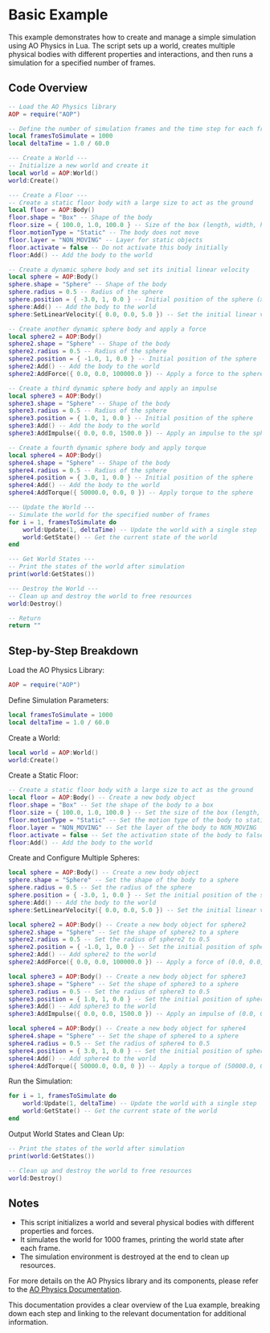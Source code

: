 # Basic Example

This example demonstrates how to create and manage a simple simulation using AO Physics in Lua. The script sets up a world, creates multiple physical bodies with different properties and interactions, and then runs a simulation for a specified number of frames.

## **Code Overview**

```lua
-- Load the AO Physics library
AOP = require("AOP")

-- Define the number of simulation frames and the time step for each frame
local framesToSimulate = 1000
local deltaTime = 1.0 / 60.0

--- Create a World ---
-- Initialize a new world and create it
local world = AOP:World()
world:Create()

--- Create a Floor ---
-- Create a static floor body with a large size to act as the ground
local floor = AOP:Body()
floor.shape = "Box" -- Shape of the body
floor.size = { 100.0, 1.0, 100.0 } -- Size of the box (length, width, height)
floor.motionType = "Static" -- The body does not move
floor.layer = "NON_MOVING" -- Layer for static objects
floor.activate = false -- Do not activate this body initially
floor:Add() -- Add the body to the world

-- Create a dynamic sphere body and set its initial linear velocity
local sphere = AOP:Body()
sphere.shape = "Sphere" -- Shape of the body
sphere.radius = 0.5 -- Radius of the sphere
sphere.position = { -3.0, 1, 0.0 } -- Initial position of the sphere (x, y, z)
sphere:Add() -- Add the body to the world
sphere:SetLinearVelocity({ 0.0, 0.0, 5.0 }) -- Set the initial linear velocity

-- Create another dynamic sphere body and apply a force
local sphere2 = AOP:Body()
sphere2.shape = "Sphere" -- Shape of the body
sphere2.radius = 0.5 -- Radius of the sphere
sphere2.position = { -1.0, 1, 0.0 } -- Initial position of the sphere
sphere2:Add() -- Add the body to the world
sphere2:AddForce({ 0.0, 0.0, 100000.0 }) -- Apply a force to the sphere

-- Create a third dynamic sphere body and apply an impulse
local sphere3 = AOP:Body()
sphere3.shape = "Sphere" -- Shape of the body
sphere3.radius = 0.5 -- Radius of the sphere
sphere3.position = { 1.0, 1, 0.0 } -- Initial position of the sphere
sphere3:Add() -- Add the body to the world
sphere3:AddImpulse({ 0.0, 0.0, 1500.0 }) -- Apply an impulse to the sphere

-- Create a fourth dynamic sphere body and apply torque
local sphere4 = AOP:Body()
sphere4.shape = "Sphere" -- Shape of the body
sphere4.radius = 0.5 -- Radius of the sphere
sphere4.position = { 3.0, 1, 0.0 } -- Initial position of the sphere
sphere4:Add() -- Add the body to the world
sphere4:AddTorque({ 50000.0, 0.0, 0 }) -- Apply torque to the sphere

--- Update the World ---
-- Simulate the world for the specified number of frames
for i = 1, framesToSimulate do
    world:Update(1, deltaTime) -- Update the world with a single step
    world:GetState() -- Get the current state of the world
end

--- Get World States ---
-- Print the states of the world after simulation
print(world:GetStates())

--- Destroy the World ---
-- Clean up and destroy the world to free resources
world:Destroy()

-- Return
return ""
```

## **Step-by-Step Breakdown**

Load the AO Physics Library:
```lua
AOP = require("AOP")
```

Define Simulation Parameters:
```lua
local framesToSimulate = 1000
local deltaTime = 1.0 / 60.0
```

Create a World:
```lua
local world = AOP:World()
world:Create()
```

Create a Static Floor:
```lua
-- Create a static floor body with a large size to act as the ground
local floor = AOP:Body() -- Create a new body object
floor.shape = "Box" -- Set the shape of the body to a box
floor.size = { 100.0, 1.0, 100.0 } -- Set the size of the box (length, width, height)
floor.motionType = "Static" -- Set the motion type of the body to static (does not move)
floor.layer = "NON_MOVING" -- Set the layer of the body to NON_MOVING
floor.activate = false -- Set the activation state of the body to false (do not activate initially)
floor:Add() -- Add the body to the world
```

Create and Configure Multiple Spheres:

```lua
local sphere = AOP:Body() -- Create a new body object
sphere.shape = "Sphere" -- Set the shape of the body to a sphere
sphere.radius = 0.5 -- Set the radius of the sphere
sphere.position = { -3.0, 1, 0.0 } -- Set the initial position of the sphere (x, y, z)
sphere:Add() -- Add the body to the world
sphere:SetLinearVelocity({ 0.0, 0.0, 5.0 }) -- Set the initial linear velocity of the sphere

local sphere2 = AOP:Body() -- Create a new body object for sphere2
sphere2.shape = "Sphere" -- Set the shape of sphere2 to a sphere
sphere2.radius = 0.5 -- Set the radius of sphere2 to 0.5
sphere2.position = { -1.0, 1, 0.0 } -- Set the initial position of sphere2 to (-1.0, 1, 0.0)
sphere2:Add() -- Add sphere2 to the world
sphere2:AddForce({ 0.0, 0.0, 100000.0 }) -- Apply a force of (0.0, 0.0, 100000.0) to sphere2

local sphere3 = AOP:Body() -- Create a new body object for sphere3
sphere3.shape = "Sphere" -- Set the shape of sphere3 to a sphere
sphere3.radius = 0.5 -- Set the radius of sphere3 to 0.5
sphere3.position = { 1.0, 1, 0.0 } -- Set the initial position of sphere3 to (1.0, 1, 0.0)
sphere3:Add() -- Add sphere3 to the world
sphere3:AddImpulse({ 0.0, 0.0, 1500.0 }) -- Apply an impulse of (0.0, 0.0, 1500.0) to sphere3

local sphere4 = AOP:Body() -- Create a new body object for sphere4
sphere4.shape = "Sphere" -- Set the shape of sphere4 to a sphere
sphere4.radius = 0.5 -- Set the radius of sphere4 to 0.5
sphere4.position = { 3.0, 1, 0.0 } -- Set the initial position of sphere4 to (3.0, 1, 0.0)
sphere4:Add() -- Add sphere4 to the world
sphere4:AddTorque({ 50000.0, 0.0, 0 }) -- Apply a torque of (50000.0, 0.0, 0) to sphere4
```

Run the Simulation:
```lua
for i = 1, framesToSimulate do
    world:Update(1, deltaTime) -- Update the world with a single step
    world:GetState() -- Get the current state of the world
end
```

Output World States and Clean Up:
```lua
-- Print the states of the world after simulation
print(world:GetStates())

-- Clean up and destroy the world to free resources
world:Destroy()
```

## Notes

- This script initializes a world and several physical bodies with different properties and forces.
- It simulates the world for 1000 frames, printing the world state after each frame.
- The simulation environment is destroyed at the end to clean up resources.

For more details on the AO Physics library and its components, please refer to the [AO Physics Documentation](https://peterfarber.github.io/AO-Physics/).

This documentation provides a clear overview of the Lua example, breaking down each step and linking to the relevant documentation for additional information.